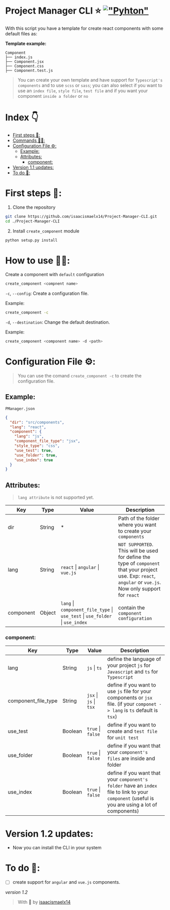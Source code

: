 # Project Manager CLI ⭐ [!["Pyhton"](https://img.shields.io/badge/python-3.9.1%20-gray.svg?longCache=true&logo=python&colorB=yellow)](https://www.python.org/downloads/release/python-391/)

With this script you have a template for create react components with some default files as:
 
**Template example:**

```
Component
├── index.js
├── Component.jsx
├── Component.css
├── Component.test.js
```
> You can create your own template and have support for `Typescript's components` and to use `scss` or `sass`; you can also select if you want to use an `index file`, `style file`, `test file` and if you want your component `inside a folder` or `no`

# Index 👇

- [First steps 🦶:](#first-steps-)
- [Commands 👩‍💻:](#commands-)
- [Configuration File ⚙:](#configuration-file-)
  * [Example:](#example)
  * [Attributes:](#attributes)
    + [component:](#component)
- [Version 1.1 updates:](#version-11-updates)
- [To do 📃:](#to-do-)

# First steps 🦶:

1. Clone the repository
```bash
git clone https://github.com/isaacismaelx14/Project-Manager-CLI.git
cd ./Project-Manager-CLI
```

2. Install `create_component` module

```bash
python setup.py install
```

# How to use 👩‍💻:

Create a component with `default` configuration

```bash
create_component <compnent name>
```

`-c`, `--config`: Create a configuration file.

Example:
```bash
create_component -c
```

`-d`, `--destination`: Change the default destination.

Example:
```bash
create_component <component name> -d <path>
```

# Configuration File ⚙:
> You can use the comand `create_component -c` to create the configuration file.

## Example: 
`PManager.json`
```json
{
  "dir": "src/components",
  "lang": "react",
  "component": {
    "lang": "js",
    "component_file_type": "jsx",
    "style_type": "css",
    "use_test": true,
    "use_folder": true,
    "use_index": true
  }
}
```

## Attributes:
> `lang attribute` is not supported yet.

| Key| Type| Value| Description|
| ----- | ---- | ---- | ---- |
| dir | String |\*|Path of the folder where you want to create your `components`|
| lang | String |`react` \| `angular` \| `vue.js`|`NOT SUPPORTED`. This will be used for define the type of `component` that your project use. Exp: `react`, `angular` or `vue.js`. Now only support for `react`|
| component | Object | `lang` \| `component_file_type` \| `use_test` \| `use_folder` \| `use_index` |contain the `component configuration`|


### component:
| Key| Type| Value| Description|
| ----- | ---- | ---- | ---- |
| lang | String | `js` \| `ts` |define the language of your project `js` for `Javascript` and `ts` for `Typescript`|
|component_file_type | String | `jsx` \| `js` \| `tsx` |define if you want to use `js` file for your components or `jsx` file. (if your `componet -> lang` is `ts` default is `tsx`)|
| use_test | Boolean |`true` \| `false`|define if you want to create and `test file` for `unit test`|
| use_folder | Boolean |`true` \| `false`|define if you want that your `component's files` are inside and folder|
| use_index | Boolean |`true` \| `false`|define if you want that your `component's folder` have an `index` file to link to your `component` (useful is you are using a lot of components)|
# Version 1.2 updates:
- Now you can install the CLI in your system

# To do 📃:
- [ ] create support for `angular` and `vue.js` components.

_version 1.2_

> With 💖 by [isaacismaelx14](https://github.com/isaacismaelx14)
